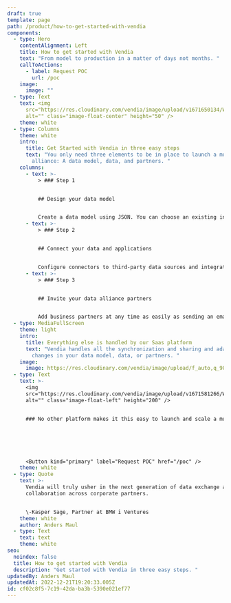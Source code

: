 ```yaml
---
draft: true
template: page
path: /product/how-to-get-started-with-vendia
components:
  - type: Hero
    contentAlignment: Left
    title: How to get started with Vendia
    text: "From model to production in a matter of days not months. "
    callToActions:
      - label: Request POC
        url: /poc
    image:
      image: ""
  - type: Text
    text: <img
      src="https://res.cloudinary.com/vendia/image/upload/v1671650134/Website/Iso/Graph_09-2_iudf1q.png"
      alt="" class="image-float-center" height="50" />
    theme: white
  - type: Columns
    theme: white
    intro:
      title: Get Started with Vendia in three easy steps
      text: "You only need three elements to be in place to launch a multi-party data
        alliance: A data model, data, and partners. "
    columns:
      - text: >-
          > ### Step 1


          ## Design your data model


          Create a data model using JSON. You can choose an existing industry standard data schema or customize your own. You can always change it later, Vendia will adapt its infrastructure automatically.
      - text: >-
          > ### Step 2


          ## Connect your data and applications


          Configure connectors to third-party data sources and integrate with web, mobile, and cloud applications using Vendia's automatically generated APIs. We even offer multiple connectors that are ready to go.
      - text: >-
          > ### Step 3


          ## Invite your data alliance partners


          Add business partners at any time as easily as sending an email. Vendia will automatically create all required infrastructure and populate historical data for them. Invite two, ten, or a hundred partners.
  - type: MediaFullScreen
    theme: light
    intro:
      title: Everything else is handled by our Saas platform
      text: "Vendia handles all the synchronization and sharing and adapts to any
        changes in your data model, data, or partners. "
    image:
      image: https://res.cloudinary.com/vendia/image/upload/f_auto,q_90/v1671650134/Website/Iso/Graph_09-2_iudf1q.png
  - type: Text
    text: >-
      <img
      src="https://res.cloudinary.com/vendia/image/upload/v1671581266/Website/Iso/Launch-3_uz1ppr.png"
      alt="" class="image-float-left" height="200" />


      ### No other platform makes it this easy to launch and scale a multi-party data solution. Request a 1-week POC to see how it would work for your company.






      <Button kind="primary" label="Request POC" href="/poc" />
    theme: white
  - type: Quote
    text: >-
      Vendia will truly usher in the next generation of data exchange and
      collaboration across corporate partners.


      \-Kasper Sage, Partner at BMW i Ventures
    theme: white
    author: Anders Maul
  - type: Text
    text: text
    theme: white
seo:
  noindex: false
  title: How to get started with Vendia
  description: "Get started with Vendia in three easy steps. "
updatedBy: Anders Maul
updatedAt: 2022-12-21T19:20:33.005Z
id: cf02c8f5-7c19-42da-ba3b-5390e021ef77
---
```

